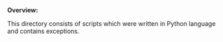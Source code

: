 **Overview:**

This directory consists of scripts which were written in Python language and contains exceptions.
